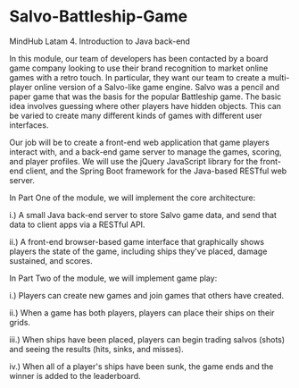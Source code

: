 # Salvo-Battleship-Game
MindHub Latam 4. Introduction to Java back-end

In this module, our team of developers has been contacted by a board game company looking to use their brand recognition to market online games with a retro touch. In particular, they want our team to create a multi-player online version of a Salvo-like game engine. Salvo was a pencil and paper game that was the basis for the popular Battleship game. The basic idea involves guessing where other players have hidden objects. This can be varied to create many different kinds of games with different user interfaces.

Our job will be to create a front-end web application that game players interact with, and a back-end game server to manage the games, scoring, and player profiles. We will use the jQuery JavaScript library for the front-end client, and the Spring Boot framework for the Java-based RESTful web server.

In Part One of the module, we will implement the core architecture:

i.) A small Java back-end server to store Salvo game data, and send that data to client apps via a RESTful API.

ii.) A front-end browser-based game interface that graphically shows players the state of the game, including ships they've placed, damage sustained, and scores.

In Part Two of the module, we will implement game play:

i.) Players can create new games and join games that others have created.

ii.) When a game has both players, players can place their ships on their grids.

iii.) When ships have been placed, players can begin trading salvos (shots) and seeing the results (hits, sinks, and misses).

iv.) When all of a player's ships have been sunk, the game ends and the winner is added to the leaderboard.
